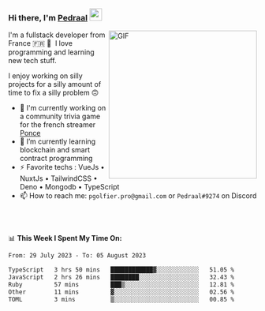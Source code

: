 ### Hi there, I'm <a href="https://pedraal.dev" target="_blank">Pedraal</a> <img src="https://media.giphy.com/media/hvRJCLFzcasrR4ia7z/giphy.gif" width="25px">
<img align="right" alt="GIF" src="https://pedraal.dev/avatar.png" width="300" height="300" />

I'm a fullstack developer from France 🇫🇷 🥖 &nbsp;I love programming and learning new
tech stuff.

I enjoy working on silly projects for a silly amount of time to fix a silly problem 🙃

- 🔭  I'm currently working on a community trivia game for the french streamer <a href="https://twitch.tv/ponce" target="_blank">Ponce</a>
- 🌱 I’m currently learning blockchain and smart contract programming
- ⚡ Favorite techs : VueJs &bull; NuxtJs &bull; TailwindCSS &bull; Deno &bull; Mongodb &bull; TypeScript
- 📫 How to reach me: `pgolfier.pro@gmail.com` or `Pedraal#9274` on Discord

<br>
<br>

📊 **This Week I Spent My Time On:**
<!--START_SECTION:waka-->

```txt
From: 29 July 2023 - To: 05 August 2023

TypeScript   3 hrs 50 mins   ████████████▓░░░░░░░░░░░░   51.05 %
JavaScript   2 hrs 26 mins   ████████░░░░░░░░░░░░░░░░░   32.43 %
Ruby         57 mins         ███▒░░░░░░░░░░░░░░░░░░░░░   12.81 %
Other        11 mins         ▓░░░░░░░░░░░░░░░░░░░░░░░░   02.56 %
TOML         3 mins          ▒░░░░░░░░░░░░░░░░░░░░░░░░   00.85 %
```

<!--END_SECTION:waka-->
